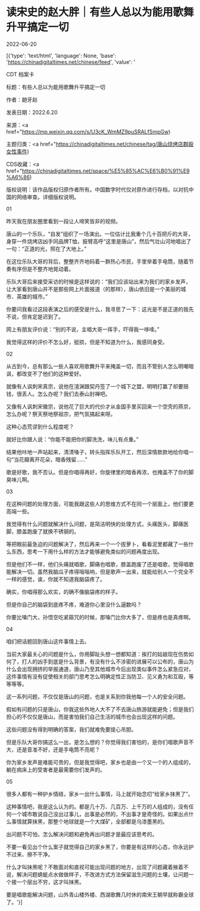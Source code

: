 # 读宋史的赵大胖｜有些人总以为能用歌舞升平搞定一切

2022-06-20

[{'type': 'text/html', 'language': None, 'base': 'https://chinadigitaltimes.net/chinese/feed', 'value': '

CDT 档案卡

标题：有些人总以为能用歌舞升平搞定一切

作者：龅牙赵

发表日期：2022.6.20

来源：<a href="https://mp.weixin.qq.com/s/U3cK_WmMZ9puSRALfSmpGw)

主题归类：<a href="https://chinadigitaltimes.net/chinese/tag/唐山烧烤店群殴女性事件)

CDS收藏：<a href="https://chinadigitaltimes.net/space/%E5%85%AC%E6%B0%91%E9%A6%86)

版权说明：该作品版权归原作者所有。中国数字时代仅对原作进行存档，以对抗中国的网络审查。详细版权说明。





01

昨天我在朋友圈里看到一段让人啼笑皆非的视频。

唐山的一个乐队，“自发”组织了一场演出。一位估计比我重个几十百把斤的大哥，身穿一件烧烤店凶手同品牌T恤，振臂高呼“这里是唐山”，然后气壮山河地唱出了一句：“正道的光，照在了大地上。”

在这位乐队大哥的背后，整整齐齐地码着一群热心市民，手里举着手电筒，随着节奏有序但是不整齐地晃动着。

乐队大哥后来接受采访的时候是这样说的：“我们应该站出来为我们的家乡发声，让大家看到唐山并不是那些网上片面报道（的那样），唐山依旧是一个美丽的城市、英雄的城市。”

你要问我看过这段表演之后的感受是什么，我寻思了一下：这光是不是正道的我先不说，但肯定是迟到了。



网上有朋友评价说：“别的不说，主唱大哥一挥手，吓得我一哆嗦。”

我觉得这样的评价不怎么好，挺损，但是不知道为什么，我感同身受。

02

从古到今，总有那么一些人喜欢用歌舞升平来掩盖一切，而且不管别人怎么明嘲暗讽，都改变不了他们的这种爱好。

就像有人讽刺宋真宗，说他在澶渊跟契丹签了一个城下之盟，明明打赢了却要赔钱，很丢人。怎么办呢？我们去泰山封禅吧。

又像有人讽刺宋徽宗，说他花了巨大的代价才从金国手里买回来一个空壳的燕京，怎么办呢？祭天祭地祭祖宗，把气氛搞起来呀。

这种心态荒谬到什么程度呢？

就好比你跟人说：“你能不能把你的脚洗洗，味儿有点重。”

结果他咔地一声站起来，清清嗓子，转头指挥乐队开工，然后深情款款地给你唱一句“当花瓣离开花朵，暗香残留……”

歌是好歌，我不否认。但是你唱得再好，你旋律里的暗香再浓，也掩盖不了你的脚臭味儿啊。

03

在这种问题的处理方面，可能我跟这些人的思维方式不在同一个层面上，他们要更高端一些。

我觉得有什么问题就解决什么问题，是简洁明快的处理方式，头痛医头，脚痛医脚，膝盖跑废了就换不锈钢的。

等把眼前最急迫的问题解决了，然后再来一个一个拔萝卜，看看泥里都藏了一些什么东西，思考一下用什么样的方法才能够避免类似的问题再度出现。

但是他们不一样，他们头痛就唱歌，脚痛也唱歌，膝盖跑废了还是唱歌，觉得唱歌能解决一切。虽然我脑瓜子疼得嗡嗡响，但是歌声一出来，就能给别人一个完全不一样的感觉，诶，你就不知道我脑袋疼了。

确实，你唱得那么欢实，的确不像脑袋疼的样子。

但是你自己的脑袋到底疼不疼，难道你心里没什么逼数吗？

你要比嗓门大，孙悟空吃紧箍咒的时候，那嗓门比你大多了，但是疼也是真疼啊。

04

咱们把话题回到唐山这件事情上去。

当前大家最关心的问题是什么，你用脚趾头想一想都知道：挨打的姑娘现在伤势如何了，打人的凶手到底是什么背景，有没有什么不涉密的进展可以公布的，唐山为什么会出现拥挤的举报通道，唐山乃至其他城市今后出现类似事件怎么紧急应对，这件事情有没有促使相关的部门思考怎么明确定性正当防卫、见义勇为和互殴，等等等等。

这一系列问题，不仅仅是唐山的问题，也是关系到你我他每一个人的安全问题。

假如有问题的只是唐山，你我这些外地人大不了不去唐山旅游就能避免；但是我们担心的不仅仅是唐山，而是害怕我们自己生活的城市也会出现这样的问题。

这些问题没有得到明确的答案，我们就难免要提心吊胆。

但是乐队大哥你搞这么一出，是怎么想的？你觉得我们害怕的，是你们唱歌声音不大，还是音准不好，还是手电筒不亮呢？

你为家乡发声是难能可贵的，但是我觉得吧，家乡也是由一个又一个的人组成的，躺在病床上的受害者是最需要你们发声的。

05

很多人都有一种护乡情结，家乡一出什么事情，马上就开始念叨“给家乡抹黑了”。

这种事情吧，我是这么认为的。都是几十万、几百万、上千万的人组成的，没有任何一个城市敢说自己没出过事儿，出事是必然的，不出事才是奇怪的。如果出点什么事情就算抹黑，那整个地球就是一个大煤矿，全部都是乌漆墨黑的。

出问题不可怕，怎么解决问题和避免再出问题才是最应该思考的。

不要一看见出个什么案子就觉得自己的家乡黑了，你要是有这样的心态，你永远护不过来、擦不干净。

什么才叫抹黑呢？不敢面对和直视可能出现问题的地方，出现了问题藏着掖着不说，解决问题蜻蜓点水做做样子，不改进方式方法保留滋生问题的土壤，让问题一个接一个层出不穷，这才叫抹黑。

要是唱歌能解决问题，山外青山楼外楼、西湖歌舞几时休的南宋王朝早就称霸全球了。'}]